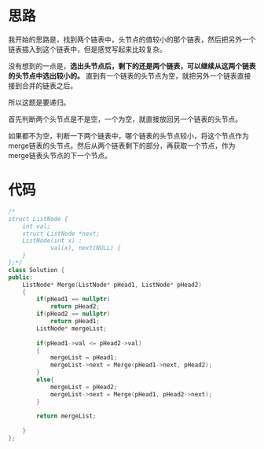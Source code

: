 # 思路

我开始的思路是，找到两个链表中，头节点的值较小的那个链表，然后把另外一个链表插入到这个链表中，但是感觉写起来比较复杂。

没有想到的一点是，**选出头节点后，剩下的还是两个链表，可以继续从这两个链表的头节点中选出较小的。** 直到有一个链表的头节点为空，就把另外一个链表直接接到合并的链表之后。

所以这题是要递归。

首先判断两个头节点是不是空，一个为空，就直接放回另一个链表的头节点。

如果都不为空，判断一下两个链表中，哪个链表的头节点较小，将这个节点作为merge链表的头节点。然后从两个链表剩下的部分，再获取一个节点，作为merge链表头节点的下一个节点。





# 代码

``` c++
/*
struct ListNode {
	int val;
	struct ListNode *next;
	ListNode(int x) :
			val(x), next(NULL) {
	}
};*/
class Solution {
public:
    ListNode* Merge(ListNode* pHead1, ListNode* pHead2)
    {
        if(pHead1 == nullptr)
            return pHead2;
        if(pHead2 == nullptr)
            return pHead1;
        ListNode* mergeList;
        
        if(pHead1->val <= pHead2->val)
        {
            mergeList = pHead1;
            mergeList->next = Merge(pHead1->next, pHead2);
        }
        else{
            mergeList = pHead2;
            mergeList->next = Merge(pHead1, pHead2->next);
        }
        
        return mergeList;
        
    }
};
```

